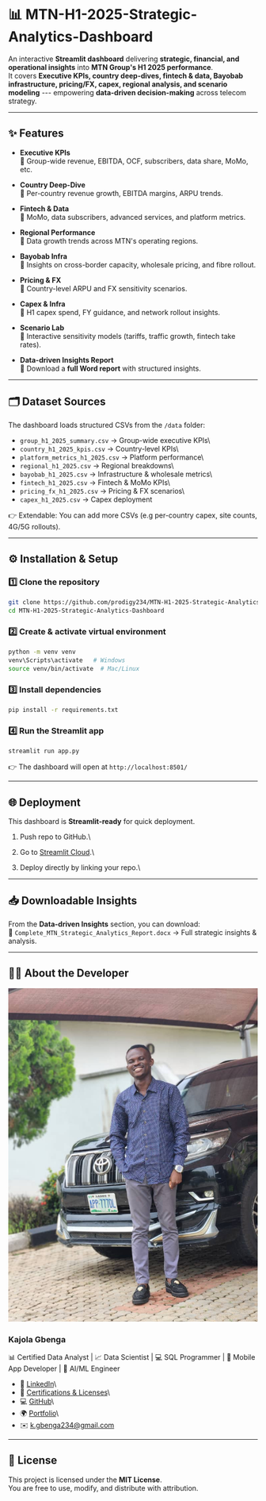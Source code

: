 # 📊 MTN-H1-2025-Strategic-Analytics-Dashboard

An interactive **Streamlit dashboard** delivering **strategic,
financial, and operational insights** into **MTN Group's H1 2025
performance**.\
It covers **Executive KPIs, country deep-dives, fintech & data, Bayobab
infrastructure, pricing/FX, capex, regional analysis, and scenario
modeling** --- empowering **data-driven decision-making** across telecom
strategy.

------------------------------------------------------------------------

## ✨ Features

-   **Executive KPIs**\
    📌 Group-wide revenue, EBITDA, OCF, subscribers, data share, MoMo,
    etc.

-   **Country Deep-Dive**\
    📌 Per-country revenue growth, EBITDA margins, ARPU trends.

-   **Fintech & Data**\
    📌 MoMo, data subscribers, advanced services, and platform metrics.

-   **Regional Performance**\
    📌 Data growth trends across MTN's operating regions.

-   **Bayobab Infra**\
    📌 Insights on cross-border capacity, wholesale pricing, and fibre
    rollout.

-   **Pricing & FX**\
    📌 Country-level ARPU and FX sensitivity scenarios.

-   **Capex & Infra**\
    📌 H1 capex spend, FY guidance, and network rollout insights.

-   **Scenario Lab**\
    📌 Interactive sensitivity models (tariffs, traffic growth, fintech
    take rates).

-   **Data-driven Insights Report**\
    📌 Download a **full Word report** with structured insights.

------------------------------------------------------------------------

## 🗂 Dataset Sources

The dashboard loads structured CSVs from the `/data` folder:

-   `group_h1_2025_summary.csv` → Group-wide executive KPIs\
-   `country_h1_2025_kpis.csv` → Country-level KPIs\
-   `platform_metrics_h1_2025.csv` → Platform performance\
-   `regional_h1_2025.csv` → Regional breakdowns\
-   `bayobab_h1_2025.csv` → Infrastructure & wholesale metrics\
-   `fintech_h1_2025.csv` → Fintech & MoMo KPIs\
-   `pricing_fx_h1_2025.csv` → Pricing & FX scenarios\
-   `capex_h1_2025.csv` → Capex deployment

👉 Extendable: You can add more CSVs (e.g per-country capex, site
counts, 4G/5G rollouts).

------------------------------------------------------------------------

## ⚙️ Installation & Setup

### 1️⃣ Clone the repository

``` bash
git clone https://github.com/prodigy234/MTN-H1-2025-Strategic-Analytics-Dashboard.git
cd MTN-H1-2025-Strategic-Analytics-Dashboard
```

### 2️⃣ Create & activate virtual environment

``` bash
python -m venv venv
venv\Scripts\activate   # Windows
source venv/bin/activate  # Mac/Linux
```

### 3️⃣ Install dependencies

``` bash
pip install -r requirements.txt
```

### 4️⃣ Run the Streamlit app

``` bash
streamlit run app.py
```

👉 The dashboard will open at `http://localhost:8501/`

------------------------------------------------------------------------

## 🌐 Deployment

This dashboard is **Streamlit-ready** for quick deployment.

1.  Push repo to GitHub.\

2.  Go to [Streamlit Cloud](https://share.streamlit.io).\

3.  Deploy directly by linking your repo.\


------------------------------------------------------------------------

## 📥 Downloadable Insights

From the **Data-driven Insights** section, you can download:\
📄 `Complete_MTN_Strategic_Analytics_Report.docx` → Full strategic
insights & analysis.

------------------------------------------------------------------------

## 👨‍💻 About the Developer

![Developer](image/My%20image.jpg)

### **Kajola Gbenga**

📊 Certified Data Analyst \| 📈 Data Scientist \| 💻 SQL Programmer \|
📱 Mobile App Developer \| 🤖 AI/ML Engineer

-   🔗 [LinkedIn](https://www.linkedin.com/in/kajolagbenga)\
-   📜 [Certifications &
    Licenses](https://www.datacamp.com/portfolio/kgbenga234)\
-   💻 [GitHub](https://github.com/prodigy234)\
-   🌍 [Portfolio](https://kajolagbenga.netlify.app/)\
-   ✉️ k.gbenga234@gmail.com

------------------------------------------------------------------------

## 📜 License

This project is licensed under the **MIT License**.\
You are free to use, modify, and distribute with attribution.